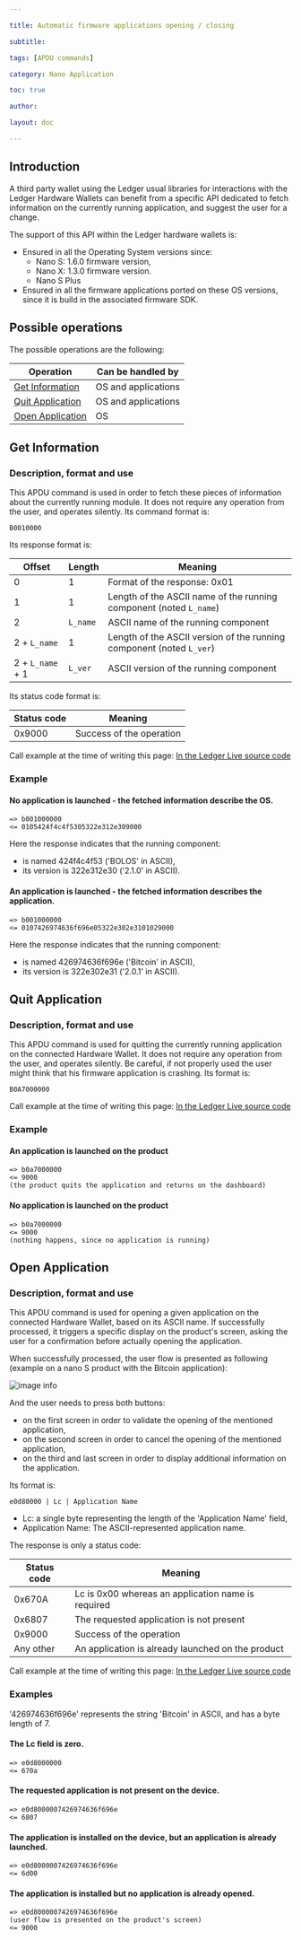 ```yaml
---

title: Automatic firmware applications opening / closing 

subtitle: 

tags: [APDU commands]

category: Nano Application

toc: true

author:

layout: doc

---
```


##  Introduction

A third party wallet using the Ledger usual libraries for interactions with the Ledger Hardware Wallets can benefit from a specific API dedicated to fetch information on the currently running application, and suggest the user for a change.

The support of this API within the Ledger hardware wallets is:
- Ensured in all the Operating System versions since:
  - Nano S: 1.6.0 firmware version,
  - Nano X: 1.3.0 firmware version.
  - Nano S Plus
- Ensured in all the firmware applications ported on these OS versions, since it is build in the associated firmware SDK.

##  Possible operations
The possible operations are the following:

| Operation                             | Can be handled by     |
|---------------------------------------|-----------------------|
| [Get Information](#get-information)   | OS and applications   |
| [Quit Application](#quit-application) | OS and applications   |
| [Open Application](#open-application) | OS                    |

## Get Information
### Description, format and use
This APDU command is used in order to fetch these pieces of information about the currently running module. It does not require any operation from the user, and operates silently.
Its command format is:
```
B0010000
```

Its response format is:

| Offset        | Length   | Meaning |
|---------------|----------|-------------- |
| 0             |  1       | Format of the response: 0x01 |
| 1             |  1       | Length of the ASCII name of the running component (noted `L_name`) |
| 2             | `L_name` | ASCII name of the running component |
| 2 + `L_name`  |  1       | Length of the ASCII version of the running component (noted `L_ver`) |
| 2 + `L_name` + 1  |  `L_ver`  | ASCII version of the running component |


Its status code format is:

| Status code | Meaning |
|-------------|----------------------- |
| 0x9000      | Success of the operation |

Call example at the time of writing this page: [In the Ledger Live source code](https://github.com/LedgerHQ/ledger-live-common/blob/16a69f34d5531ec5422a83d8108210a6b891a235/src/hw/getAppAndVersion.ts#L10)

### Example
#### No application is launched - the fetched information describe the OS.
```
=> b001000000
<= 0105424f4c4f5305322e312e309000
```
Here the response indicates that the running component:
- is named 424f4c4f53 ('BOLOS' in ASCII),
- its version is 322e312e30 ('2.1.0' in ASCII).

#### An application is launched - the fetched information describes the application.
```
=> b001000000
<= 0107426974636f696e05322e302e3101029000
```

Here the response indicates that the running component:
- is named 426974636f696e ('Bitcoin' in ASCII),
- its version is 322e302e31 ('2.0.1' in ASCII).

## Quit Application
### Description, format and use
This APDU command is used for quitting the currently running application on the connected Hardware Wallet. It does not require any operation from the user, and operates silently.
Be careful, if not properly used the user might think that his firmware application is crashing.
Its format is:
```
B0A7000000
```
Call example at the time of writing this page: [In the Ledger Live source code](https://github.com/LedgerHQ/ledger-live-common/blob/16a69f34d5531ec5422a83d8108210a6b891a235/src/hw/quitApp.ts#L3)

### Example
####  An application is launched on the product
```
=> b0a7000000
<= 9000
(the product quits the application and returns on the dashboard)
```
####  No application is launched on the product
```
=> b0a7000000
<= 9000
(nothing happens, since no application is running)
```

## Open Application
### Description, format and use
This APDU command is used for opening a given application on the connected Hardware Wallet, based on its ASCII name. If successfully processed, it triggers a specific display on the product's screen, asking the user for a confirmation before actually opening the application.

When successfully processed, the user flow is presented as following (example on a nano S product with the Bitcoin application):

![image info](../images/open_app_bitcoin.png)

And the user needs to press both buttons:
- on the first screen in order to validate the opening of the mentioned application,
- on the second screen in order to cancel the opening of the mentioned application,
- on the third and last screen in order to display additional information on the application.

Its format is:
```
e0d80000 | Lc | Application Name
```
- Lc: a single byte representing the length of the 'Application Name' field,
- Application Name: The ASCII-represented application name.

The response is only a status code:

| Status code | Meaning |
|-------------|----------------------- |
| 0x670A      | Lc is 0x00 whereas an application name is required |
| 0x6807      | The requested application is not present |
| 0x9000      | Success of the operation |
| Any other   | An application is already launched on the product |

Call example at the time of writing this page: [In the Ledger Live source code](https://github.com/LedgerHQ/ledger-live-common/blob/16a69f34d5531ec5422a83d8108210a6b891a235/src/hw/openApp.ts#L3)

### Examples
'426974636f696e' represents the string 'Bitcoin' in ASCII, and has a byte length of 7.

####  The Lc field is zero.
```
=> e0d8000000
<= 670a
```

####  The requested application is not present on the device.
```
=> e0d8000007426974636f696e
<= 6807
```
####  The application is installed on the device, but an application is already launched.
```
=> e0d8000007426974636f696e
<= 6d00
```
####  The application is installed but no application is already opened.
```
=> e0d8000007426974636f696e
(user flow is presented on the product's screen)
<= 9000
```
